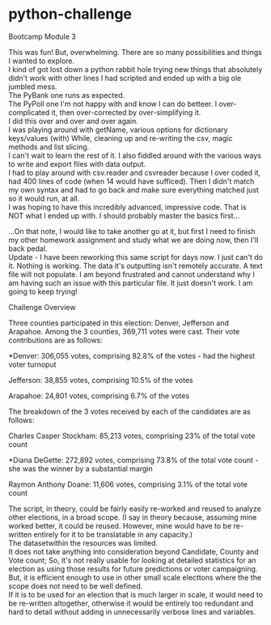# python-challenge
Bootcamp Module 3


This was fun!  But, overwhelming.  There are so many possibilities and things I wanted to explore.  
I kind of got lost down a python rabbit hole trying new things that absolutely didn't work with other lines I had scripted and ended up with a big ole jumbled mess.  
The PyBank one runs as expected.   
The PyPoll one I'm not happy with and know I can do betteer. 
I over-complicated it, then over-corrected by over-simplifying it.  
I did this over and over and over again.  
I was playing around with getName, various options for dictionary keys/values (with) While, cleaning up and re-writing the csv, magic methods and list slicing.  
I can't wait to learn the rest of it. I also fiddled around with the various ways to write and export files with data output.  
I had to play around with csv.reader and csvreader because I over coded it, had 400 lines of code (when 14 would have sufficed). 
Then I didn't match my own syntax and had to go back and make sure everything matched just so it would run, at all.   
I was hoping to have this incredibly advanced, impressive code.  That is NOT what I ended up with.  I should probably master the basics first... 

...On that note, I would like to take another go at it, but first I need to finish my other homework assignment and study what we are doing now, then I'll back pedal.  
Update - I have been reworking this same script for days now.  I just can't do it.  Nothing is working.  The data it's outputting isn't remotely accurate.  A text file will not populate.  I am beyond frustrated and cannot understand why I am having such an issue with this particular file. It just doesn't work. I am going to keep trying! 


Challenge Overview


Three counties participated in this election: Denver, Jefferson and Arapahoe.  Among the 3 counties, 369,711 votes were cast. 
Their vote contributions are as follows:

*Denver:     306,055 votes,  comprising 82.8% of the votes - had the highest voter turnoput



Jefferson:  38,855 votes,    comprising 10.5% of the votes


Arapahoe:   24,801 votes,    comprising 6.7% of the votes



The breakdown of the 3 votes received by each of the candidates are as follows:

Charles Casper Stockham:  85,213 votes,   comprising 23% of the total vote count


*Diana DeGette:           272,892 votes,  comprising 73.8% of the total vote count - she was the winner by a substantial margin


Raymon Anthony Doane:     11,606 votes,   comprising 3.1% of the total vote count

The script, in theory, could be fairly easily re-worked and reused to analyze other elections, in a broad scope. 
(I say in theory because, assuming mine worked better, it could be reused.  However, mine would have to be re-written entirely for it to be translatable in any capacity.)  
The datasetwithin the resources was limited.    
It does not take anything into consideration beyond Candidate, County and Vote count; 
So, it's not really usable for looking at detailed statistics for an election as using those results for future predictions or voter campaigning.  
But, it is efficient enough to use in other small scale electtons where the the scope does not need to be well defined.  
If it is to be used for an election that is much larger in scale, it would need to be re-written altogether,
otherwise it would be entirely too redundant and hard to detail without adding in unnecessarily verbose lines and variables.  

